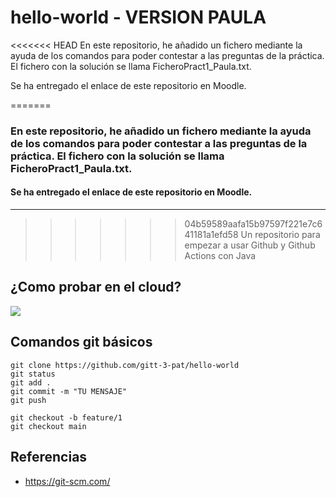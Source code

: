 # hello-world - VERSION PAULA

<<<<<<< HEAD
En este repositorio, he añadido un fichero mediante la ayuda de los comandos para poder contestar a las preguntas de la práctica. El fichero con la solución se llama FicheroPract1_Paula.txt.

Se ha entregado el enlace de este repositorio en Moodle. 


=======
### En este repositorio, he añadido un fichero mediante la ayuda de los comandos para poder contestar a las preguntas de la práctica. El fichero con la solución se llama FicheroPract1_Paula.txt.

#### Se ha entregado el enlace de este repositorio en Moodle. 


---------------------------------------------------------------------------------------
>>>>>>> 04b59589aafa15b97597f221e7c641181a1efd58
Un repositorio para empezar a usar Github y Github Actions con Java

## ¿Como probar en el cloud?

[![](https://gitpod.io/button/open-in-gitpod.svg)](https://gitpod.io/#https://github.com/gitt-3-pat/hello-world)

## Comandos git básicos

```
git clone https://github.com/gitt-3-pat/hello-world
git status
git add .
git commit -m "TU MENSAJE"
git push

git checkout -b feature/1
git checkout main
```

## Referencias

- https://git-scm.com/
